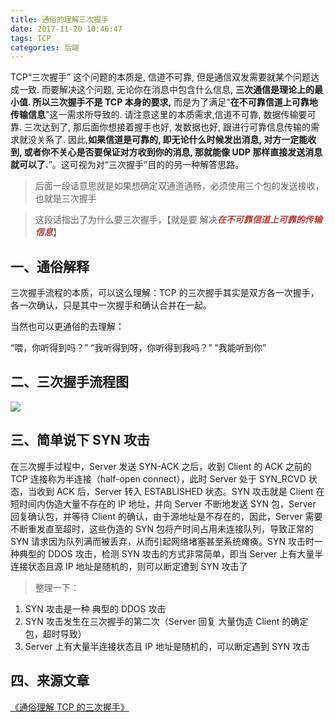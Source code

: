 ```yaml
---
title: 通俗的理解三次握手
date: 2017-11-20 10:46:47
tags: TCP
categories: 后端
---
```


TCP“三次握手” 这个问题的本质是, 信道不可靠, 但是通信双发需要就某个问题达成一致. 而要解决这个问题, 无论你在消息中包含什么信息, **三次通信是理论上的最小值. 所以三次握手不是 TCP 本身的要求,** 而是为了满足"**在不可靠信道上可靠地传输信息**"这一需求所导致的. 请注意这里的本质需求,信道不可靠, 数据传输要可靠. 三次达到了, 那后面你想接着握手也好, 发数据也好, 跟进行可靠信息传输的需求就没关系了. 因此,**如果信道是可靠的, 即无论什么时候发出消息, 对方一定能收到, 或者你不关心是否要保证对方收到你的消息, 那就能像 UDP 那样直接发送消息就可以了.**”。这可视为对“三次握手”目的的另一种解答思路。

> 后面一段话意思就是如果想确定双通道通畅，必须使用三个包的发送接收，也就是三次握手

> 这段话指出了为什么要三次握手，【就是要 解决<font color="#b74040">**_在不可靠信道上可靠的传输信息_**</font>】

## 一、通俗解释

三次握手流程的本质，可以这么理解：TCP 的三次握手其实是双方各一次握手，各一次确认，只是其中一次握手和确认合并在一起。

当然也可以更通俗的去理解：

“喂，你听得到吗？”
“我听得到呀，你听得到我吗？”
“我能听到你”

## 二、三次握手流程图

![](https://ws3.sinaimg.cn/large/006tKfTcly1floczymys9j30fm0bdaan.jpg)

## 三、简单说下 SYN 攻击

在三次握手过程中，Server 发送 SYN-ACK 之后，收到 Client 的 ACK 之前的 TCP 连接称为半连接（half-open connect），此时 Server 处于 SYN_RCVD 状态，当收到 ACK 后，Server 转入 ESTABLISHED 状态。SYN 攻击就是 Client 在短时间内伪造大量不存在的 IP 地址，并向 Server 不断地发送 SYN 包，Server 回复确认包，并等待 Client 的确认，由于源地址是不存在的，因此，Server 需要不断重发直至超时，这些伪造的 SYN 包将产时间占用未连接队列，导致正常的 SYN 请求因为队列满而被丢弃，从而引起网络堵塞甚至系统瘫痪。SYN 攻击时一种典型的 DDOS 攻击，检测 SYN 攻击的方式非常简单，即当 Server 上有大量半连接状态且源 IP 地址是随机的，则可以断定遭到 SYN 攻击了

> 整理一下：

1.  SYN 攻击是一种 典型的 DDOS 攻击
2.  SYN 攻击发生在三次握手的第二次（Server 回复 大量伪造 Client 的确定包，超时导致）
3.  Server 上有大量半连接状态且 IP 地址是随机的，可以断定遇到 SYN 攻击

## 四、来源文章

[《通俗理解 TCP 的三次握手》](http://mp.weixin.qq.com/s/B2ZRYbLIGlqsOBMjy5PY3g)
